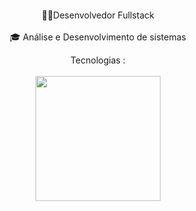 
</h1>
<!-- <p align="center"> ⚡</p> -->
<p align="center">
  <a href="#" target="_blank"><img alt="" src="https://img.shields.io/badge/Portfolio-000?logo=vercel&logoColor=yellow&style=for-the-badge" style="vertical-align:center" /></a>
</p>


<p align="center" display="block">
 🧑‍💻Desenvolvedor Fullstack <br/><br/>
 🎓 Análise e Desenvolvimento de sistemas
</p>



<p align="center">
  Tecnologias :<br/><br/>
  <a href="https://skillicons.dev">
    <img width='200' src="https://skillicons.dev/icons?i=js,react,typescript,svelte,nodejs" />
  </a>
</p>






